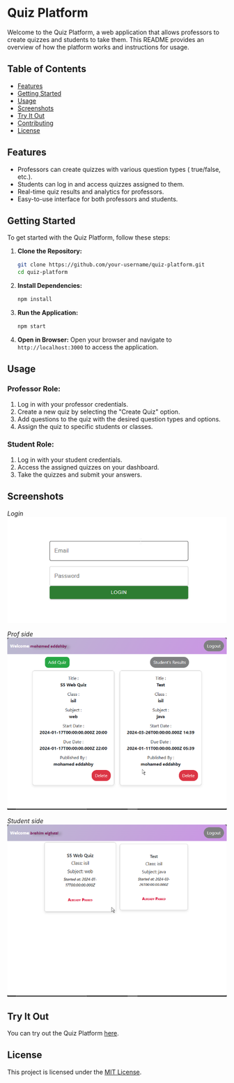 # Quiz Platform

Welcome to the Quiz Platform, a web application that allows professors to create quizzes and students to take them. This README provides an overview of how the platform works and instructions for usage.

## Table of Contents

- [Features](#features)
- [Getting Started](#getting-started)
- [Usage](#usage)
- [Screenshots](#screenshots)
- [Try It Out](#try-it-out)
- [Contributing](#contributing)
- [License](#license)

## Features

- Professors can create quizzes with various question types ( true/false, etc.).
- Students can log in and access quizzes assigned to them.
- Real-time quiz results and analytics for professors.
- Easy-to-use interface for both professors and students.

## Getting Started

To get started with the Quiz Platform, follow these steps:

1. **Clone the Repository:**
   ```bash
   git clone https://github.com/your-username/quiz-platform.git
   cd quiz-platform
   ```

2. **Install Dependencies:**
   ```bash
   npm install
   ```

3. **Run the Application:**
   ```bash
   npm start
   ```

6. **Open in Browser:**
   Open your browser and navigate to `http://localhost:3000` to access the application.

## Usage

### Professor Role:

1. Log in with your professor credentials.
2. Create a new quiz by selecting the "Create Quiz" option.
3. Add questions to the quiz with the desired question types and options.
4. Assign the quiz to specific students or classes.

### Student Role:

1. Log in with your student credentials.
2. Access the assigned quizzes on your dashboard.
3. Take the quizzes and submit your answers.

## Screenshots

*Login*
![Login](https://github.com/Mededdahby/quizPlatforme/blob/main/screenshots/login.png)

*Prof side*
![Prof side](https://github.com/Mededdahby/quizPlatforme/blob/main/screenshots/profside.png)

*Student side*
![Student side](https://github.com/Mededdahby/quizPlatforme/blob/main/screenshots/student.png)

## Try It Out

You can try out the Quiz Platform [here](https://qcm-beige.vercel.app/).

## License

This project is licensed under the [MIT License](LICENSE).
